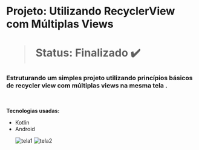 <h1> Projeto: Utilizando RecyclerView com Múltiplas Views <h1> 
  
  > Status: Finalizado ✔️
  
  ### Estruturando um simples projeto utilizando princípios básicos de recycler view com múltiplas views na mesma tela .
  
  <br>
  
  <strong>Tecnologias usadas: </strong>
   + Kotlin
   + Android 

&nbsp;&nbsp;&nbsp;&nbsp;&nbsp;&nbsp;![tela1](https://user-images.githubusercontent.com/79876042/179221643-911d3906-96ad-4df8-90be-8c31d046698f.png)
![tela2](https://user-images.githubusercontent.com/79876042/179221781-0e892967-69b4-4019-ada2-38bcf4ff1925.png)
